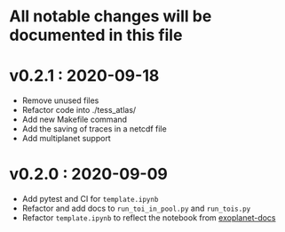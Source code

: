 # All notable changes will be documented in this file

# v0.2.1 : 2020-09-18
- Remove unused files
- Refactor code into ./tess_atlas/
- Add new Makefile command
- Add the saving of traces in a netcdf file
- Add multiplanet support

# v0.2.0 : 2020-09-09
- Add pytest and CI for `template.ipynb`
- Refactor and add docs to `run_toi_in_pool.py` and `run_tois.py`
- Refactor `template.ipynb` to reflect the notebook from [exoplanet-docs]



[exoplanet-docs]: https://github.com/exoplanet-dev/case-studies/blob/main/docs/notebooks/quick-tess.ipynb
